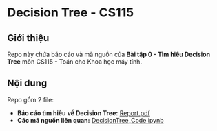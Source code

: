 # Decision Tree - CS115

## Giới thiệu
Repo này chứa báo cáo và mã nguồn của **Bài tập 0 - Tìm hiểu Decision Tree** môn CS115 - Toán cho Khoa học máy tính. 

## Nội dung
Repo gồm 2 file:
- **Báo cáo tìm hiểu về Decision Tree:** [Report.pdf](/Report.pdf)
- **Các mã nguồn liên quan:** [DecisionTree_Code.ipynb](/DecisionTree_Code.ipynb)
